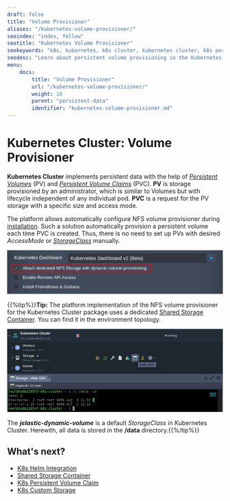 ```yaml
---
draft: false
title: "Volume Provisioner"
aliases: "/kubernetes-volume-provisioner/"
seoindex: "index, follow"
seotitle: "Kubernetes Volume Provisioner"
seokeywords: "k8s, kubernetes, k8s cluster, kubernetes cluster, k8s persistent volumes, kubernetes volumes provisioning, kubernetes persistent volumes, k8s nfs storage, k8s volumes provisioning, k8s persistent volume claim"
seodesc: "Learn about persistent volume provisioning in the Kubernetes Cluster. The platform provides an option to create NFS storage, which automates persistent volume management inside the Kubernetes Cluster."
menu: 
    docs:
        title: "Volume Provisioner"
        url: "/kubernetes-volume-provisioner/"
        weight: 10
        parent: "persistent-data"
        identifier: "kubernetes-volume-provisioner.md"
---
```


# Kubernetes Cluster: Volume Provisioner

**Kubernetes Cluster** implements persistent data with the help of *[Persistent Volumes](https://kubernetes.io/docs/concepts/storage/persistent-volumes/)* (PV) and *[Persistent Volume Claims](https://kubernetes.io/docs/concepts/storage/persistent-volumes/#persistentvolumeclaims)* (PVC). **PV** is storage provisioned by an administrator, which is similar to Volumes but with lifecycle independent of any individual pod. **PVC** is a request for the PV storage with a specific size and access mode.

The platform allows automatically configure NFS volume provisioner during [installation](/kubernetes-cluster-installation). Such a solution automatically provision a persistent volume each time PVC is created. Thus, there is no need to set up PVs with desired *AccessMode* or *[StorageClass](https://kubernetes.io/docs/concepts/storage/persistent-volumes/#class)* manually.

![kubernetes cluster add nfs storage](01-kubernetes-cluster-add-nfs-storage.png)

{{%tip%}}**Tip:** The platform implementation of the NFS volume provisioner for the Kubernetes Cluster package uses a dedicated [Shared Storage Container](/shared-storage-container). You can find it in the environment topology.

![kubernetes cluster volumes provisioning](02-kubernetes-cluster-volumes-provisioning.png)

The ***jelastic-dynamic-volume*** is a default *StorageClass* in Kubernetes Cluster. Herewith, all data is stored in the **/data** directory.{{%/tip%}}

## What's next?
* [K8s Helm Integration](/kubernetes-helm-integration)
* [Shared Storage Container](/shared-storage-container)
* [K8s Persistent Volume Claim](/kubernetes-persistent-volume-claim)
* [K8s Custom Storage](/kubernetes-custom-storage)


